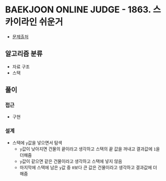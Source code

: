 # BAEKJOON ONLINE JUDGE - 1863. 스카이라인 쉬운거

- [문제출처](https://www.acmicpc.net/problem/1863 '1863. 스카이라인 쉬운거')

## 알고리즘 분류

- 자료 구조
- 스택

## 풀이

### 접근

- 구현

### 설계

- 스택에 `y`값을 넣으면서 탐색
  - `y`값이 낮아지면 건물의 끝이라고 생각하고 스택의 끝 값을 꺼내고 결과값에 `1`을 더해줌
  - `y`값이 같으면 같은 건물이라고 생각하고 스택에 넣지 않음
  - 마지막에 스택에 남은 `y`값 중 `0`보다 큰 값은 건물이라고 생각하고 결과값에 더해줌
